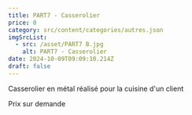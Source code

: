```yaml
---
title: PART7 - Casserolier
price: 0
category: src/content/categories/autres.json
imgSrcList:
  - src: /asset/PART7 B.jpg
    alt: PART7 - Casserolier
date: 2024-10-09T09:09:10.214Z
draft: false
---
```


Casserolier en métal réalisé pour la cuisine d'un client

Prix sur demande
